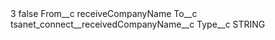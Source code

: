 <?xml version="1.0" encoding="UTF-8"?>
<CustomMetadata xmlns="http://soap.sforce.com/2006/04/metadata" xmlns:xsi="http://www.w3.org/2001/XMLSchema-instance" xmlns:xsd="http://www.w3.org/2001/XMLSchema">
    <label>3</label>
    <protected>false</protected>
    <values>
        <field>From__c</field>
        <value xsi:type="xsd:string">receiveCompanyName</value>
    </values>
    <values>
        <field>To__c</field>
        <value xsi:type="xsd:string">tsanet_connect__receivedCompanyName__c</value>
    </values>
    <values>
        <field>Type__c</field>
        <value xsi:type="xsd:string">STRING</value>
    </values>
</CustomMetadata>
